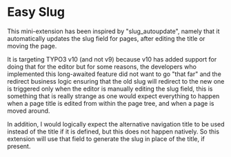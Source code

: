 # Easy Slug

This mini-extension has been inspired by "slug_autoupdate", namely that it automatically updates
the slug field for pages, after editing the title or moving the page.

It is targeting TYPO3 v10 (and not v9) because v10 has added support for doing that for the editor
but for some reasons, the developers who implemented this long-awaited feature did not want to go
"that far" and the redirect business logic ensuring that the old slug will redirect to the new one
is triggered only when the editor is manually editing the slug field, this is something that is
really strange as one would expect everything to happen when a page title is edited from within
the page tree, and when a page is moved around.

In addition, I would logically expect the alternative navigation title to be used instead of the
title if it is defined, but this does not happen natively. So this extension will use that field
to generate the slug in place of the title, if present.
